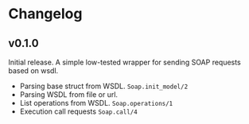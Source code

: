 # Changelog

## v0.1.0
Initial release. A simple low-tested wrapper for sending SOAP requests based on wsdl.
* Parsing base struct from WSDL. `Soap.init_model/2`
* Parsing WSDL from file or url.
* List operations from WSDL.  `Soap.operations/1`
* Execution call requests `Soap.call/4`
